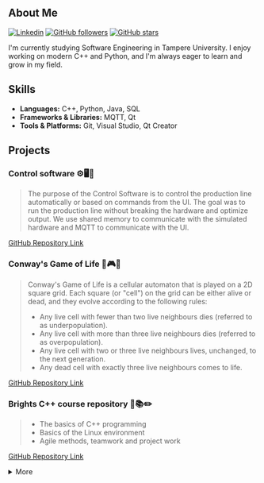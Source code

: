 ## About Me
[![Linkedin](https://img.shields.io/badge/LinkedIn-0077B5?style=for-the-badge&logo=linkedin&logoColor=white&style=flat&color=225fb2)](https://www.linkedin.com/in/mikko-kiviniemi-a998101b9/)
[![GitHub followers](https://img.shields.io/github/followers/mikkokiviniemi?style=flat&colorA=225fb2&colorB=225fb2&label=Follow)](https://github.com/mikkokiviniemi)
[![GitHub stars](https://img.shields.io/github/stars/mikkokiviniemi?style=flat&colorA=225fb2&colorB=225fb2)](https://github.com/mikkokiviniemi)

I'm currently studying Software Engineering in Tampere University. I enjoy working on modern C++ and Python, and I'm always eager to learn and grow in my field.

## Skills

- **Languages:** C++, Python, Java, SQL
- **Frameworks & Libraries:** MQTT, Qt
- **Tools & Platforms:** Git, Visual Studio, Qt Creator

## Projects

### Control software ⚙️🖥️🔧
> The purpose of the Control Software is to control the production line automatically or based on commands from the UI. The goal was to run the production line without breaking the hardware and optimize output. We use shared memory to communicate with the simulated hardware and MQTT to communicate with the UI.

[GitHub Repository Link](https://github.com/mikkokiviniemi/Control-software)

### Conway's Game of Life 🌱🎮👾
> Conway's Game of Life is a cellular automaton that is played on a 2D square grid. Each square (or "cell") on the grid can be either alive or dead, and they evolve according to the following rules:
>- Any live cell with fewer than two live neighbours dies (referred to as underpopulation).
>- Any live cell with more than three live neighbours dies (referred to as overpopulation).
>- Any live cell with two or three live neighbours lives, unchanged, to the next generation.
>- Any dead cell with exactly three live neighbours comes to life.

[GitHub Repository Link](https://github.com/mikkokiviniemi/game_of_life)

### Brights C++ course repository 📝📚✏️
>- The basics of C++ programming
>- Basics of the Linux environment​
>- Agile methods, teamwork and project work

[GitHub Repository Link](https://github.com/mikkokiviniemi/assignments)

<details><summary>More</summary>

## Statistics

![Github statistics](https://github-readme-stats.vercel.app/api?username=mikkokiviniemi&show_icons=true)

![Used languages](https://github-readme-stats.vercel.app/api/top-langs/?username=mikkokiviniemi&layout=compact)

</details>
